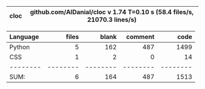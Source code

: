 cloc|github.com/AlDanial/cloc v 1.74  T=0.10 s (58.4 files/s, 21070.3 lines/s)
--- | ---

Language|files|blank|comment|code
:-------|-------:|-------:|-------:|-------:
Python|5|162|487|1499
CSS|1|2|0|14
--------|--------|--------|--------|--------
SUM:|6|164|487|1513
